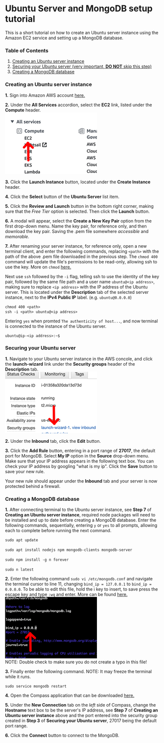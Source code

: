 # Ubuntu Server and MongoDB setup tutorial  
This is a short tutorial on how to create an Ubuntu server instance using the Amazon EC2 service and setting up a MongoDB database.  

### Table of Contents  
1. [Creating an Ubuntu server instance](#creating-an-ubuntu-server-instance)
2. [Securing your Ubuntu server (very important, **DO NOT** skip this step)](#securing-your-ubuntu-server)
3. [Creating a MongoDB database](#creating-a-mongodb-database)

### Creating an Ubuntu server instance  
**1.** Sign into Amazon AWS account [here.](https://aws.amazon.com/)

**2.** Under the **All Services** accordion, select the **EC2** link, listed under the **Compute** header.  
![Click on EC2 link.][1]

**3.** Click the **Launch Instance** button, located under the **Create Instance** header.

**4.** Click the **Select** button of the **Ubuntu Server** list item.

**5.** Click the **Review and Launch** button in the bottom right corner, making sure that the *Free Tier* option is selected. Then click the **Launch** button.

**6.** A modal will appear, select the **Create a New Key Pair** option from the first drop-down menu. Name the key pair, for reference only, and then download the key pair. Saving the .pem file somewhere *accessible* and *memorable.*

**7.** After renaming your server instance, for reference only, open a new terminal client, and enter the following commands, replacing `<path>` with the path of the above .pem file downloaded in the previous step. The `chmod 400` command will update the file's permissions to be read-only, allowing ssh to use the key. More on `chmod` [here.](https://www.linode.com/docs/tools-reference/tools/modify-file-permissions-with-chmod/)

Next use `ssh` followed by the `-i` flag, telling ssh to use the identity of the key pair, followed by the same file path and a user name `ubuntu@<ip address>`, making sure to replace `<ip address>` with the IP address of the Ubuntu server. This is located under the **Description** tab of the selected server instance, next to the **IPv4 Public IP** label. (e.g. `ubuntu@0.0.0.0`)
```
chmod 400 <path>
ssh -i <path> ubuntu@<ip address>
```
Entering `yes` when promted `The authenticity of host...`, and now terminal is connected to the instance of the Ubuntu server.
```
ubuntu@ip-<ip address>:~$
```


### Securing your Ubuntu server  
**1.** Navigate to your Ubuntu server instance in the AWS concole, and click the **launch-wizard** link under the **Security groups** header of the **Description** tab.  
![Click on launch-wizard link.][2]  

**2.** Under the **Inbound** tab, click the **Edit** button.

**3.** Click the **Add Rule** button, entering in a port range of **27017**, the default port for MongoDB. Select **My IP** option in the **Source** drop-down menu. Make sure that your IP address appears in the following text box. You can check your IP address by googling "what is my ip". Click the **Save** button to save your new rule.

Your new rule should appear under the **Inbound** tab and your server is now protected behind a firewall.


### Creating a MongoDB database  
**1.** After connecting terminal to the Ubuntu server instance, see **Step 7** of **Creating an Ubuntu server instance**, required node packages will need to be installed and up to date before creating a MongoDB database. Enter the following commands, sequentially, entering `y` or `yes` to all prompts, allowing each to complete before running the next command.
```
sudo apt update

sudo apt install nodejs npm mongodb-clients mongodb-server

sudo npm install -g n forever

sudo n latest
```
**2.** Enter the following command `sudo vi /etc/mongodb.conf` and navigate the terminal cursor to line 11, changing `bind_ip = 127.0.0.1` to `bind_ip = 0.0.0.0`. To be able to edit this file, hold the i key to insert, to save press the escape key and type `:wq` and enter. More can be found [here.](https://www.howtogeek.com/102468/a-beginners-guide-to-editing-text-files-with-vi/)  
![Update the bound ip address to all.][3]  
NOTE: Double check to make sure you do not create a typo in this file!

**3.** Finally enter the following command. NOTE: It may freeze the terminal while it runs.
```
sudo service mongodb restart
```

**4.** Open the Compass application that can be downloaded [here.](https://www.mongodb.com/products/compass)

**5.** Under the **New Connection** tab on the *left* side of Compass, change the **Hostname** text box to be the server's IP address, see **Step 7** of **Creating an Ubuntu server instance** above and the port entered into the security group created in **Step 3** of **Securing your Ubuntu server**, 27017 being the default port range.

**6.** Click the **Connect** button to connect to the MongoDB.

[1]: https://github.com/zanayr/EC2-MongoDB-Tutorial/blob/master/images/1.png
[2]: https://github.com/zanayr/EC2-MongoDB-Tutorial/blob/master/images/2.png
[3]: https://github.com/zanayr/EC2-MongoDB-Tutorial/blob/master/images/3.png